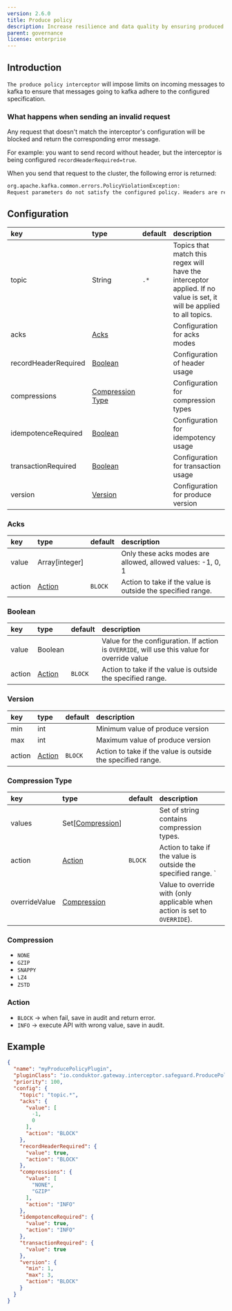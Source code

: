 ```yaml
---
version: 2.6.0
title: Produce policy
description: Increase resilience and data quality by ensuring produced messages adhere to the specified configuration requirements.
parent: governance
license: enterprise
---
```


## Introduction

`The produce policy interceptor` will impose limits on incoming messages to kafka to ensure that messages going to kafka adhere to the configured specification.


### What happens when sending an invalid request

Any request that doesn't match the interceptor's configuration will be blocked and return the corresponding error message.

For example: you want to send record without header, but the interceptor is being configured `recordHeaderRequired=true`.

When you send that request to the cluster, the following error is returned:

```sh
org.apache.kafka.common.errors.PolicyViolationException: 
Request parameters do not satisfy the configured policy. Headers are required
```

## Configuration

| key                  | type                                  | default | description                                                                                                           |
|:---------------------|:--------------------------------------|:--------|:----------------------------------------------------------------------------------------------------------------------|
| topic                | String                                | `.*`    | Topics that match this regex will have the interceptor applied. If no value is set, it will be applied to all topics. |
| acks                 | [Acks](#acks)                         |         | Configuration for acks modes                                                                                          |
| recordHeaderRequired | [Boolean](#boolean)                   |         | Configuration of header usage                                                                                         |
| compressions         | [Compression Type](#compression-type) |         | Configuration for compression types                                                                                   |
| idempotenceRequired  | [Boolean](#boolean)                   |         | Configuration for idempotency usage                                                                                   |
| transactionRequired  | [Boolean](#boolean)                   |         | Configuration for transaction usage                                                                                   |
| version              | [Version](#version)                   |         | Configuration for produce version                                                                                     |


### Acks

| key    | type              | default | description                                                     |
|:-------|:------------------|:--------|:----------------------------------------------------------------|
| value  | Array[integer]    |         | Only these acks modes are allowed, allowed values: -1, 0, 1     |
| action | [Action](#action) | `BLOCK` | Action to take if the value is outside the specified range.     |

### Boolean

| key    | type                  | default | description                                                                                  |
|:-------|:----------------------|:--------|:---------------------------------------------------------------------------------------------|
| value  | Boolean               |         | Value for the configuration. If action is `OVERRIDE`, will use this value for override value |
| action | [Action](#action)     | `BLOCK` | Action to take if the value is outside the specified range.                                  |

### Version

| key    | type              | default | description                                                   |
|:-------|:------------------|:--------|:--------------------------------------------------------------|
| min    | int               |         | Minimum value of produce version                              |
| max    | int               |         | Maximum value of produce version                              |
| action | [Action](#action) | `BLOCK` | Action to take if the value is outside the specified range.   |

### Compression Type

| key           | type                             | default  | description                                                                |
|:--------------|:---------------------------------|:---------|:---------------------------------------------------------------------------|
| values        | Set[[Compression](#compression)] |          | Set of string contains compression types.                                  |
| action        | [Action](#action)                | `BLOCK`  | Action to take if the value is outside the specified range.  `             |
| overrideValue | [Compression](#compression)      |          | Value to override with (only applicable when action is set to `OVERRIDE`). |

### Compression

- `NONE`
- `GZIP`
- `SNAPPY`
- `LZ4`
- `ZSTD`

### Action

- `BLOCK` → when fail, save in audit and return error.
- `INFO` → execute API with wrong value, save in audit.

## Example

```json
{
  "name": "myProducePolicyPlugin",
  "pluginClass": "io.conduktor.gateway.interceptor.safeguard.ProducePolicyPlugin",
  "priority": 100,
  "config": {
    "topic": "topic.*",
    "acks": {
      "value": [
        -1,
        0
      ],
      "action": "BLOCK"
    },
    "recordHeaderRequired": {
      "value": true,
      "action": "BLOCK"
    },
    "compressions": {
      "value": [
        "NONE",
        "GZIP"
      ],
      "action": "INFO"
    },
    "idempotenceRequired": {
      "value": true,
      "action": "INFO"
    },
    "transactionRequired": {
      "value": true
    },
    "version": {
      "min": 1,
      "max": 3,
      "action": "BLOCK"
    }
  }
}
```
